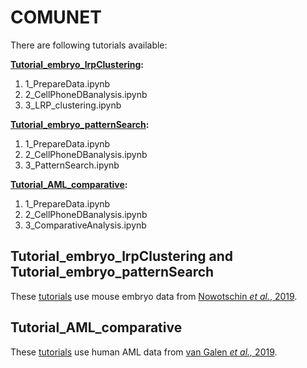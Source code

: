 # COMUNET
There are following tutorials available:

**[Tutorial_embryo_lrpClustering](https://github.com/ScialdoneLab/COMUNET/tree/COUMNET-dev/Tutorials/Tutorial_embryo_lrpClustering):**
1. 1_PrepareData.ipynb
2. 2_CellPhoneDBanalysis.ipynb
3. 3_LRP_clustering.ipynb

**[Tutorial_embryo_patternSearch](https://github.com/ScialdoneLab/COMUNET/tree/COUMNET-dev/Tutorials/Tutorial_embryo_patternSearch):**
1. 1_PrepareData.ipynb
2. 2_CellPhoneDBanalysis.ipynb
3. 3_PatternSearch.ipynb

**[Tutorial_AML_comparative](https://github.com/ScialdoneLab/COMUNET/tree/COUMNET-dev/Tutorials/Tutorial_AML_comparative):**
1. 1_PrepareData.ipynb
2. 2_CellPhoneDBanalysis.ipynb
3. 3_ComparativeAnalysis.ipynb

## Tutorial_embryo_lrpClustering and Tutorial_embryo_patternSearch
These [tutorials](https://github.com/ScialdoneLab/COMUNET/tree/COUMNET-dev/Tutorials) use mouse embryo data from [Nowotschin *et al.*, 2019](https://www.nature.com/articles/s41586-019-1127-1).

## Tutorial_AML_comparative
These [tutorials](https://github.com/ScialdoneLab/COMUNET/tree/COUMNET-dev/Tutorials) use human AML data from [van Galen *et al.,* 2019](https://doi.org/10.1016/j.cell.2019.01.031).
